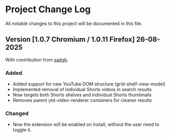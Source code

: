 
# Project Change Log
All notable changes to this project will be documented in this file.
 
 
## Version [1.0.7 Chromium / 1.0.11 Firefox] 26-08-2025

With contribution from [sadgb](https://github.com/sadgb).
 
### Added
 - Added support for new YouTube DOM structure (grid-shelf-view-model)
 - Implemented removal of individual Shorts videos in search results
 - Now targets both Shorts shelves and individual Shorts thumbnails
 - Removes parent ytd-video-renderer containers for cleaner results

### Changed
  
 - Now the extension will be enabled on install, without the user need to toggle it.
 
 
